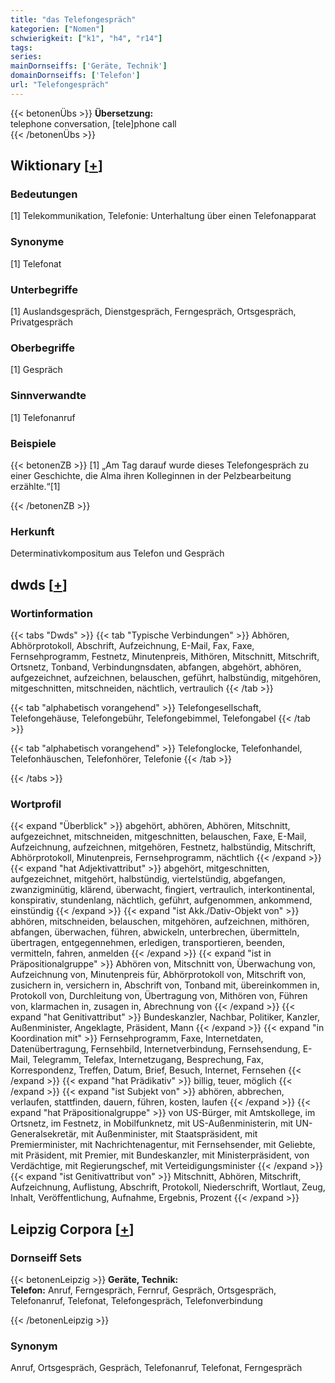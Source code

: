 ```yaml
---
title: "das Telefongespräch"
kategorien: ["Nomen"]
schwierigkeit: ["k1", "h4", "r14"]
tags:
series:
mainDornseiffs: ['Geräte, Technik']
domainDornseiffs: ['Telefon']
url: "Telefongespräch"
---
```


{{< betonenÜbs >}}
**Übersetzung:**  
telephone conversation, [tele]phone call  
{{< /betonenÜbs >}}

## Wiktionary [[+](https://de.wiktionary.org/wiki/Telefongespräch)]

### Bedeutungen
[1] Telekommunikation, Telefonie: Unterhaltung über einen Telefonapparat  

### Synonyme
[1] Telefonat  

### Unterbegriffe
[1] Auslandsgespräch, Dienstgespräch, Ferngespräch, Ortsgespräch, Privatgespräch  

### Oberbegriffe
[1] Gespräch  

### Sinnverwandte
[1] Telefonanruf  

### Beispiele
{{< betonenZB >}}
[1] „Am Tag darauf wurde dieses Telefongespräch zu einer Geschichte, die Alma ihren Kolleginnen in der Pelzbearbeitung erzählte.“[1]  

{{< /betonenZB >}}
### Herkunft
Determinativkompositum aus Telefon und Gespräch  



## dwds [[+](https://www.dwds.de/wb/Telefongespräch)]

### Wortinformation
{{< tabs "Dwds" >}}
{{< tab "Typische Verbindungen" >}}
Abhören, Abhörprotokoll, Abschrift, Aufzeichnung, E-Mail, Fax, Faxe, Fernsehprogramm, Festnetz, Minutenpreis, Mithören, Mitschnitt, Mitschrift, Ortsnetz, Tonband, Verbindungnsdaten, abfangen, abgehört, abhören, aufgezeichnet, aufzeichnen, belauschen, geführt, halbstündig, mitgehören, mitgeschnitten, mitschneiden, nächtlich, vertraulich
{{< /tab >}}

{{< tab "alphabetisch vorangehend" >}}
Telefongesellschaft, Telefongehäuse, Telefongebühr, Telefongebimmel, Telefongabel
{{< /tab >}}

{{< tab "alphabetisch vorangehend" >}}
Telefonglocke, Telefonhandel, Telefonhäuschen, Telefonhörer, Telefonie
{{< /tab >}}

{{< /tabs >}}

### Wortprofil
{{< expand "Überblick" >}} abgehört, abhören, Abhören, Mitschnitt, aufgezeichnet, mitschneiden, mitgeschnitten, belauschen, Faxe, E-Mail, Aufzeichnung, aufzeichnen, mitgehören, Festnetz, halbstündig, Mitschrift, Abhörprotokoll, Minutenpreis, Fernsehprogramm, nächtlich {{< /expand >}}
{{< expand "hat Adjektivattribut" >}} abgehört, mitgeschnitten, aufgezeichnet, mitgehört, halbstündig, viertelstündig, abgefangen, zwanzigminütig, klärend, überwacht, fingiert, vertraulich, interkontinental, konspirativ, stundenlang, nächtlich, geführt, aufgenommen, ankommend, einstündig {{< /expand >}}
{{< expand "ist Akk./Dativ-Objekt von" >}} abhören, mitschneiden, belauschen, mitgehören, aufzeichnen, mithören, abfangen, überwachen, führen, abwickeln, unterbrechen, übermitteln, übertragen, entgegennehmen, erledigen, transportieren, beenden, vermitteln, fahren, anmelden {{< /expand >}}
{{< expand "ist in Präpositionalgruppe" >}} Abhören von, Mitschnitt von, Überwachung von, Aufzeichnung von, Minutenpreis für, Abhörprotokoll von, Mitschrift von, zusichern in, versichern in, Abschrift von, Tonband mit, übereinkommen in, Protokoll von, Durchleitung von, Übertragung von, Mithören von, Führen von, klarmachen in, zusagen in, Abrechnung von {{< /expand >}}
{{< expand "hat Genitivattribut" >}} Bundeskanzler, Nachbar, Politiker, Kanzler, Außenminister, Angeklagte, Präsident, Mann {{< /expand >}}
{{< expand "in Koordination mit" >}} Fernsehprogramm, Faxe, Internetdaten, Datenübertragung, Fernsehbild, Internetverbindung, Fernsehsendung, E-Mail, Telegramm, Telefax, Internetzugang, Besprechung, Fax, Korrespondenz, Treffen, Datum, Brief, Besuch, Internet, Fernsehen {{< /expand >}}
{{< expand "hat Prädikativ" >}} billig, teuer, möglich {{< /expand >}}
{{< expand "ist Subjekt von" >}} abhören, abbrechen, verlaufen, stattfinden, dauern, führen, kosten, laufen {{< /expand >}}
{{< expand "hat Präpositionalgruppe" >}} von US-Bürger, mit Amtskollege, im Ortsnetz, im Festnetz, in Mobilfunknetz, mit US-Außenministerin, mit UN-Generalsekretär, mit Außenminister, mit Staatspräsident, mit Premierminister, mit Nachrichtenagentur, mit Fernsehsender, mit Geliebte, mit Präsident, mit Premier, mit Bundeskanzler, mit Ministerpräsident, von Verdächtige, mit Regierungschef, mit Verteidigungsminister {{< /expand >}}
{{< expand "ist Genitivattribut von" >}} Mitschnitt, Abhören, Mitschrift, Aufzeichnung, Auflistung, Abschrift, Protokoll, Niederschrift, Wortlaut, Zeug, Inhalt, Veröffentlichung, Aufnahme, Ergebnis, Prozent {{< /expand >}}

## Leipzig Corpora [[+](https://corpora.uni-leipzig.de/en/res?word=Telefongespräch&corpusId=deu_newscrawl-public_2018)]

### Dornseiff Sets
{{< betonenLeipzig >}}
**Geräte, Technik:**  
**Telefon:** Anruf, Ferngespräch, Fernruf, Gespräch, Ortsgespräch, Telefonanruf, Telefonat, Telefongespräch, Telefonverbindung  

{{< /betonenLeipzig >}}

### Synonym
Anruf, Ortsgespräch, Gespräch, Telefonanruf, Telefonat, Ferngespräch


